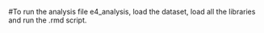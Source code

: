 #To run the analysis file e4_analysis, load the dataset, load all the libraries and run the .rmd script.
